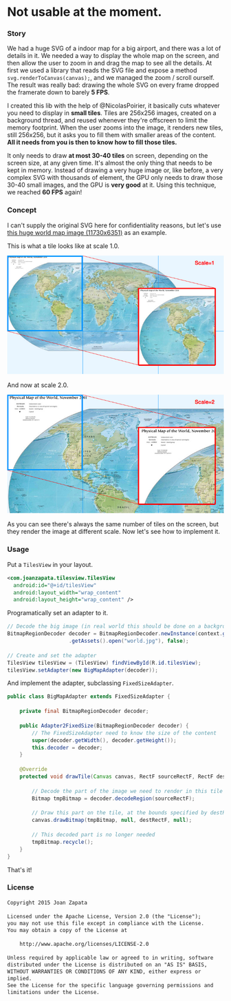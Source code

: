 # Not usable at the moment.

### Story

We had a huge SVG of a indoor map for a big airport, and there was a lot of details in it. We needed a way to display the whole map on the screen, and then allow the user to zoom in and drag the map to see all the details. At first we used a library that reads the SVG file and expose a method `svg.renderToCanvas(canvas);`, and we managed the zoom / scroll ourself. The result was really bad: drawing the whole SVG on every frame dropped the framerate down to barely **5 FPS**.

I created this lib with the help of @NicolasPoirier, it basically cuts whatever you need to display in **small tiles**. Tiles are 256x256 images, created on a background thread, and reused whenever they're offscreen to limit the memory footprint. When the user zooms into the image, it renders new tiles, still 256x256, but it asks you to fill them with smaller areas of the content. **All it needs from you is then to know how to fill those tiles.**

It only needs to draw **at most 30-40 tiles** on screen, depending on the screen size, at any given time. It's almost the only thing that needs to be kept in memory. Instead of drawing a very huge image or, like before, a very complex SVG with thousands of element, the GPU only needs to draw those 30-40 small images, and the GPU is **very good** at it. Using this technique, we reached **60 FPS** again!

### Concept

I can't supply the original SVG here for confidentiality reasons, but let's use [this huge world map image (11730x6351)](/tilesview-demo/src/main/assets/world.jpg) as an example.

This is what a tile looks like at scale 1.0. 

![Scale 1](/graphics/scale1.jpg)

And now at scale 2.0. 

![Scale 2](/graphics/scale2.jpg)

As you can see there's always the same number of tiles on the screen, but they render the image at different scale. Now let's see how to implement it.

### Usage

Put a `TilesView` in your layout.

```xml
<com.joanzapata.tilesview.TilesView
  android:id="@+id/tilesView"
  android:layout_width="wrap_content"
  android:layout_height="wrap_content" />
```

Programatically set an adapter to it.

```java
// Decode the big image (in real world this should be done on a background thread)
BitmapRegionDecoder decoder = BitmapRegionDecoder.newInstance(context.getResources()
                    .getAssets().open("world.jpg"), false);
                    
// Create and set the adapter
TilesView tilesView = (TilesView) findViewById(R.id.tilesView);
tilesView.setAdapter(new BigMapAdapter(decoder));
```

And implement the adapter, subclassing `FixedSizeAdapter`.

```java
public class BigMapAdapter extends FixedSizeAdapter {

    private final BitmapRegionDecoder decoder;

    public Adapter2FixedSize(BitmapRegionDecoder decoder) {
        // The FixedSizeAdapter need to know the size of the content
        super(decoder.getWidth(), decoder.getHeight());
        this.decoder = decoder;
    }

    @Override
    protected void drawTile(Canvas canvas, RectF sourceRectF, RectF destRectF) {

        // Decode the part of the image we need to render in this tile    
        Bitmap tmpBitmap = decoder.decodeRegion(sourceRectF);
        
        // Draw this part on the tile, at the bounds specified by destRectF
        canvas.drawBitmap(tmpBitmap, null, destRectF, null);
        
        // This decoded part is no longer needed
        tmpBitmap.recycle();
    }
}
```

That's it!

### License

```
Copyright 2015 Joan Zapata

Licensed under the Apache License, Version 2.0 (the "License");
you may not use this file except in compliance with the License.
You may obtain a copy of the License at

    http://www.apache.org/licenses/LICENSE-2.0

Unless required by applicable law or agreed to in writing, software
distributed under the License is distributed on an "AS IS" BASIS,
WITHOUT WARRANTIES OR CONDITIONS OF ANY KIND, either express or implied.
See the License for the specific language governing permissions and
limitations under the License.
```
